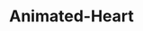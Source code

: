 # Animated-Heart




<!DOCTYPE html>

<html>

<style>

body {
    margin: 0;
    display: flex;
  }


</style>

<body> 

  <canvas></canvas>

 <script>

 

let c = document.querySelector("canvas"),
  $ = c.getContext("2d"),
  w = (c.width = innerWidth),
  h = (c.height = innerHeight),
  random = Math.random;

$.fillStyle = "black";
$.fillRect(0, 0, w, h);

let heartPos = function(rad) {
  return [
    Math.pow(Math.sin(rad), 3),
    -(
      15 * Math.cos(rad) -
      5 * Math.cos(2 * rad) -
      2 * Math.cos(3 * rad) -
      Math.cos(4 * rad)
    )
  ];
};

let scaleAndTranslate = function(pos, sx, sy, dx, dy) {
  return [dx + pos[0] * sx, dy + pos[1] * sy];
};

window.addEventListener("resize", function() {
  w = c.width = innerWidth;
  h = c.height = innerHeight;
  $.fillStyle = "black";
  $.fillRect(0, 0, w, h);
});

let traceCount = 50,
  pointsOrigin = [],
  dr = 0.1,
  i;

for (i = 0; i < Math.PI * 2; i += dr)
  pointsOrigin.push(scaleAndTranslate(heartPos(i), 210, 13, 0, 0));

for (i = 0; i < Math.PI * 2; i += dr)
  pointsOrigin.push(scaleAndTranslate(heartPos(i), 150, 9, 0, 0));

for (i = 0; i < Math.PI * 2; i += dr)
  pointsOrigin.push(scaleAndTranslate(heartPos(i), 90, 5, 0, 0));

let heartPointsCount = pointsOrigin.length,
  targetPoints = [];

let pulse = function(kx, ky) {
  for (i = 0; i < pointsOrigin.length; i++) {
    targetPoints[i] = [];
    targetPoints[i][0] = kx * pointsOrigin[i][0] + w / 2;
    targetPoints[i][1] = ky * pointsOrigin[i][1] + h / 2;
  }
};

let e = [];
for (i = 0; i < heartPointsCount; i++) {
  let x = random() * w;
  let y = random() * h;

  e[i] = {
    vx: 0,
    vy: 0,
    R: 2,
    speed: random() + 5,
    q: ~~(random() * heartPointsCount),
    D: 2 * (i % 2) - 1,
    force: 0.2 * random() + 0.7,
    f:
      "hsla(0," +
      ~~(40 * random() + 60) +
      "%," +
      ~~(60 * random() + 20) +
      "%,.3)",
    trace: []
  };

  for (let k = 0; k < traceCount; k++)
    e[i].trace[k] = {
      x: x,
      y: y
    };
}

let config = {
  traceK: 0.4,
  timeDelta: 0.01
};

let time = 0;
let loop = function() {
  let n = -Math.cos(time);

  pulse((1 + n) * 0.5, (1 + n) * 0.5);

  time += (Math.sin(time) < 0 ? 9 : n > 0.8 ? 0.2 : 1) * config.timeDelta;

  $.fillStyle = "rgba(0,0,0,.1)";
  $.fillRect(0, 0, w, h);

  for (i = e.length; i--; ) {
    let u = e[i],
      q = targetPoints[u.q],
      dx = u.trace[0].x - q[0],
      dy = u.trace[1].y - q[1],
      length = Math.sqrt(dx * dx + dy * dy);

    if (10 > length) {
      if (0.95 < random()) {
        u.q = ~~(random() * heartPointsCount);
      } else {
        if (0.99 < random()) {
          u.D *= -1;
        }

        u.q += u.D;
        u.q %= heartPointsCount;

        if (0 > u.q) {
          u.q += heartPointsCount;
        }
      }
    }

    u.vx += (-dx / length) * u.speed;
    u.vy += (-dy / length) * u.speed;

    u.trace[0].x += u.vx;
    u.trace[0].y += u.vy;

    u.vx *= u.force;
    u.vy *= u.force;

    for (k = 0; k < u.trace.length - 1; ) {
      let T = u.trace[k];
      let N = u.trace[++k];
      N.x -= config.traceK * (N.x - T.x);
      N.y -= config.traceK * (N.y - T.y);
    }

    $.fillStyle = u.f;
    for (k = 0; k < u.trace.length; k++) {
      $.fillRect(u.trace[k].x, u.trace[k].y, 1, 1);
    }
  }

  requestAnimationFrame(loop, c);
};

loop();
 </script>
</body>
</html>
